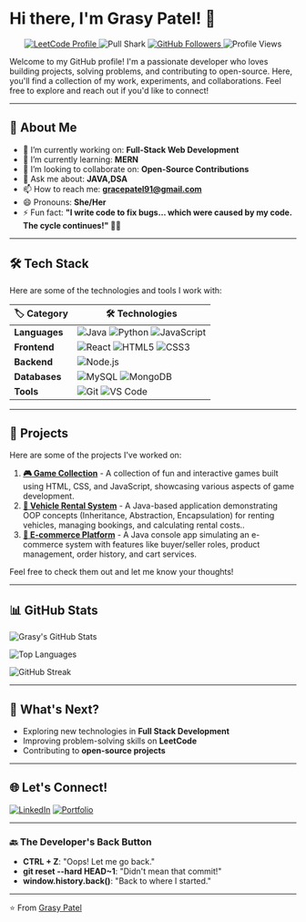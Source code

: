 # Hi there, I'm Grasy Patel! 👋

<p align="center">
  <a href="https://leetcode.com/gracepatel91/">
    <img src="https://img.shields.io/badge/LeetCode-Profile-orange?style=for-the-badge&logo=leetcode" alt="LeetCode Profile">
  </a>
  <a>
    <img  src="https://img.shields.io/badge/Pull%20Shark-2X-blue?style=for-the-badge&logo=github" alt="Pull Shark">

  </a>
  <a href="https://github.com/grasyPatel">
    <img src="https://img.shields.io/github/followers/grasyPatel?label=Followers&style=for-the-badge&color=blue" alt="GitHub Followers">
  </a>
  <img src="https://komarev.com/ghpvc/?username=grasyPatel&color=blue&style=for-the-badge" alt="Profile Views">
</p>



Welcome to my GitHub profile! I'm a passionate developer who loves building projects, solving problems, and contributing to open-source. Here, you'll find a collection of my work, experiments, and collaborations. Feel free to explore and reach out if you'd like to connect!

---

## 🚀 About Me

- 🔭 I’m currently working on: **Full-Stack Web Development**
- 🌱 I’m currently learning: **MERN**
- 👯 I’m looking to collaborate on: **Open-Source Contributions**
- 💬 Ask me about: **JAVA,DSA**
- 📫 How to reach me: **gracepatel91@gmail.com**
- 😄 Pronouns: **She/Her**
- ⚡ Fun fact: **"I write code to fix bugs… which were caused by my code. The cycle continues!" 🔁🐞**

---

## 🛠️ Tech Stack

Here are some of the technologies and tools I work with:

| 🏷️ **Category**       | 🛠️ **Technologies**                                                           |
|---------------------|---------------------------------------------------------------------------------|
| **Languages**       |  ![Java](https://img.shields.io/badge/Java-007396?style=flat&logo=java&logoColor=white) ![Python](https://img.shields.io/badge/Python-3776AB?style=flat&logo=python&logoColor=white) ![JavaScript](https://img.shields.io/badge/JavaScript-F7DF1E?style=flat&logo=javascript&logoColor=black) |
| **Frontend**        | ![React](https://img.shields.io/badge/React-61DAFB?style=flat&logo=react&logoColor=black) ![HTML5](https://img.shields.io/badge/HTML5-E34F26?style=flat&logo=html5&logoColor=white) ![CSS3](https://img.shields.io/badge/CSS3-1572B6?style=flat&logo=css3&logoColor=white) |
| **Backend**         | ![Node.js](https://img.shields.io/badge/Node.js-339933?style=flat&logo=node.js&logoColor=white) |
| **Databases**       | ![MySQL](https://img.shields.io/badge/MySQL-4479A1?style=flat&logo=mysql&logoColor=white) ![MongoDB](https://img.shields.io/badge/MongoDB-47A248?style=flat&logo=mongodb&logoColor=white) |
| **Tools**           | ![Git](https://img.shields.io/badge/Git-F05032?style=flat&logo=git&logoColor=white)  ![VS Code](https://img.shields.io/badge/VS_Code-007ACC?style=flat&logo=visual-studio-code&logoColor=white) |


---

## 🚀 Projects

Here are some of the projects I've worked on:

1. **[🎮 Game Collection](https://github.com/grasyPatel/FunProjects)** - A collection of fun and interactive games built using HTML, CSS, and JavaScript, showcasing various        aspects of game development.
2. **[🚗 Vehicle Rental System](https://github.com/grasyPatel/Vehicle-Rental-System-OOPS)** - A Java-based application demonstrating OOP concepts (Inheritance, Abstraction, Encapsulation) for renting vehicles, managing bookings, and calculating rental costs..
3. **[🛒 E-commerce Platform](https://github.com/grasyPatel/ecommerce-platform-JAVAOOPS)** - A Java console app simulating an e-commerce system with features like buyer/seller roles, product management, order history, and cart services.

Feel free to check them out and let me know your thoughts!

---


## 📊 GitHub Stats

![Grasy's GitHub Stats](https://github-readme-stats.vercel.app/api?username=grasyPatel&show_icons=true&theme=radical&hide_border=true)

![Top Languages](https://github-readme-stats.vercel.app/api/top-langs/?username=grasyPatel&layout=compact&theme=radical&hide_border=true)

![GitHub Streak](https://streak-stats.demolab.com?user=grasyPatel&theme=radical&hide_border=true)

---
## 🔮 What's Next?  
- Exploring new technologies in **Full Stack Development**  
- Improving problem-solving skills on **LeetCode**  
- Contributing to **open-source projects**  

---


## 🌐 Let's Connect!

[![LinkedIn](https://img.shields.io/badge/LinkedIn-0077B5?style=for-the-badge&logo=linkedin&logoColor=white)](https://www.linkedin.com/in/grace-patel-977216253/)
[![Portfolio](https://img.shields.io/badge/Portfolio-FF5722?style=for-the-badge&logo=google-chrome&logoColor=white)](https://graceintro.netlify.app/)

---
### 🔙 The Developer's Back Button
- **CTRL + Z**: "Oops! Let me go back."
- **git reset --hard HEAD~1**: "Didn't mean that commit!"
- **window.history.back()**: "Back to where I started."

---

⭐️ From [Grasy Patel](https://github.com/grasyPatel)
